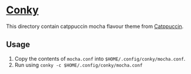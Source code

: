 # [Conky](https://github.com/brndnmtthws/conky)

This directory contain catppuccin mocha flavour theme from [Catppuccin](https://github.com/catppuccin/conky).

## Usage

1. Copy the contents of `mocha.conf` into `$HOME/.config/conky/mocha.conf`.
2. Run using `conky -c $HOME/.config/conky/mocha.conf`
